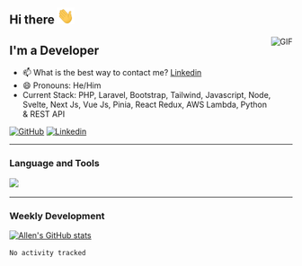 ## Hi there <img width="30px" src="https://github.com/SatYu26/SatYu26/raw/master/Assets/Hi.gif" />

<img align="right" alt="GIF" height="160px" src="https://octodex.github.com/images/daftpunktocat-guy.gif" />


## I'm a Developer

- 📫 What is the best way to contact me? [Linkedin](https://www.linkedin.com/in/mainaliashish/)
- 😄 Pronouns: He/Him
- Current Stack: PHP, Laravel, Bootstrap, Tailwind, Javascript, Node, Svelte, Next Js, Vue Js, Pinia, React Redux, AWS Lambda, Python & REST API

[![GitHub](https://img.shields.io/badge/Github-100000?style=for-the-badge&logo=github&logoColor=white)](https://github.com/mainaliashish)
[![Linkedin](https://img.shields.io/badge/Linkedin-0077B5?style=for-the-badge&logo=linkedin&logoColor=white)](https://www.linkedin.com/in/mainaliashish/)

---
### Language and Tools

<p align="left"> <a href="https://github.com/mainaliashsish"><img src="https://skillicons.dev/icons?i=vscode,googlecloud,amazonwebservices,md,php,python,django,ruby,rails,laravel,replit,github,mysql,postgres,mongodb,css,bootstrap,tailwind,html,js,ts,vue,react,redux,pinia,bots,nodejs"> </a> </p>

---
### Weekly Development 
[![Allen's GitHub stats](https://github-readme-stats.vercel.app/api?username=mainaliashish)](https://github.com/mainaliashish/github-readme-stats)

<!--START_SECTION:waka-->

```text
No activity tracked
```

<!--END_SECTION:waka-->
<!-- [![Top Langs](https://github-readme-stats.vercel.app/api/top-langs/?username=mainaliashish)](https://github.com/anuraghazra/github-readme-stats)
 -->
